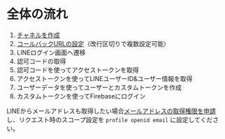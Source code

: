 # 全体の流れ

1. [チャネルを作成](https://developers.line.biz/ja/docs/line-login/integrate-line-login/#create-a-channel)
2. [コールバックURLの設定](https://developers.line.biz/ja/docs/line-login/integrate-line-login/#setting-callback-url)（改行区切りで複数設定可能）
3. LINEログイン画面へ遷移
4. 認可コードの取得
5. 認可コードを使ってアクセストークンを取得
6. アクセストークンを使ってLINEユーザーID&ユーザー情報を取得
7. ユーザーデータを使ってユーザーとカスタムトークンを作成
8. カスタムトークンを使ってFirebaseにログイン

LINEからメールアドレスも取得したい場合[メールアドレスの取得権限を申請](https://developers.line.biz/ja/docs/line-login/integrate-line-login/#applying-for-email-permission)し、リクエスト時のスコープ設定を `profile openid email` に設定してください。
